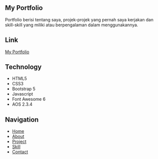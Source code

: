 ## My Portfolio
Portfolio berisi tentang saya, projek-projek yang pernah saya kerjakan dan skill-skill yang miliki atau berpengalaman dalam menggunakannya.

## Link
[My Portfolio](https://putragstn.github.io/)

## Technology
* HTML5
* CSS3
* Bootstrap 5
* Javascript
* Font Awesome 6
* AOS 2.3.4

## Navigation
* [Home](https://putragstn.github.io/#home)
* [About](https://putragstn.github.io/#about)
* [Project](https://putragstn.github.io/#my-projects)
* [Skill](https://putragstn.github.io/#my-skill)
* [Contact](https://putragstn.github.io/#contact)
